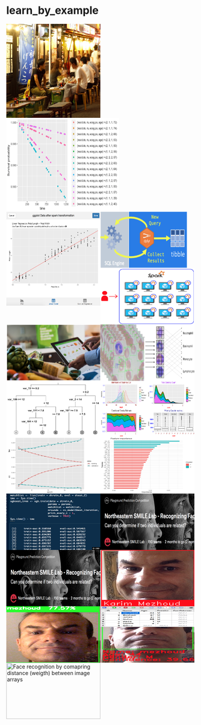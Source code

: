 # learn_by_example


<a href="https://kmezhoud.github.io/learn_by_example/RestaurantEDA/RestaurantEDA.html" target = "_blank">
<img src="images/restaurantEDA.png" align="left" height="250" width="250" title="Restaurant reservation EDA">
</a>

<a href="https://kmezhoud.github.io/learn_by_example/survival_plot_sparklyr/survival_plot_sparklyr.html" target = "_blank">
<img src="images/surv_reg_MLlib_sparklyr.png" align="left" height="250" width="300" title="Survival plot with MLlib sparklyr - ovarian cancer">
</a>


<a href="https://kmezhoud.github.io/learn_by_example/shiny_ggplot_spark_transformation/shiny_ggplot_spark_transformation.html" target = "_blank">
<img src="images/shiny_plot_MLlib_sparklyr.png" align="left" height="250" width="250" title="Plot model after spark transformation and modeling">
</a>

<a href="https://kmezhoud.github.io/learn_by_example/dplyr_to_sql/dplyr_to_sql.html" target = "_blank">
<img src="images/dplyr_to_sql.png" align="left" height="150" width="230" title="Convert dplyr code to sql">
</a>

<a href="https://kmezhoud.github.io/learn_by_example/sc_multiple_nodes/sc_multiple_nodes.html" target = "_blank">
<img src="images/sc_multiple_nodes.png" align="left" height="150" width="250" title="Connect multiple spark nodes">
</a>

<a href="https://kmezhoud.github.io/learn_by_example/instacart_market_basket_analysis/instacart_market_basket.html" target = "_blank">
<img src="images/instacart_market.png" align="left" height="150" width="250" title="Instacart Market Basket Analysis - APRIORI algorithme">
</a>


<a href="https://kmezhoud.github.io/learn_by_example/White_blood_Cells/White_blood_cell.html" target = "_blank">
<img src="images/synopsis.png" align="left" height="150" width="250" title="White Blood Cells Classification">
</a>

<a href="https://kmezhoud.github.io/learn_by_example/santander_customer_transaction_prediction/santander_costumer_trans_pred.html" target = "_blank">
<img src="images/Tree_rpart.png" align="left" height="150" width="250" title="Santander Customer Transaction Prediction">
</a>

<a href="https://kmezhoud.github.io/learn_by_example/Dashboard/Dashboard.html" target = "_blank">
<img src="images/streaming_shiny.gif" align="left" height="150" width="250" title="Dashboard Streaming Shiny">
</a>

<a href="https://kmezhoud.github.io/learn_by_example/santander_customer_transaction_prediction/santandar_costumer_trans_pred_keras.html" target = "_blank">
<img src="images/keras.png" align="left" height="150" width="250" title="santander customer transaction prediction with keras (MLP)">
</a>

<a href="https://kmezhoud.github.io/learn_by_example/santander_customer_transaction_prediction/santander_trans_pred_xgboost.html" target = "_blank">
<img src="images/xgboost_tree.png" align="left" height="150" width="250" title="santander customer transaction prediction with xgboost">
</a>

<a href="https://kmezhoud.github.io/learn_by_example/santander_customer_transaction_prediction/santanser_trans_pred_xgboost_cleanup.html" target = "_blank">
<img src="images/xgb.train.gif" align="left" height="150" width="250" title="santander customer transaction prediction with xgboost xgb.train & xgb.cv">
</a>

<a href="https://kmezhoud.github.io/learn_by_example/Smile_kinships/parental_facial_recogn.html" target = "_blank">
<img src="images/Smile_kinships.png" align="left" height="150" width="250" title="Facial & Smile kinships dectection (mxnet)">
</a>

<a href="https://kmezhoud.github.io/learn_by_example/Smile_kinships/Smile_related_keras.html" target = "_blank">
<img src="images/Smile_kinships.png" align="left" height="150" width="250" title="Smile related with keras">
</a>

<a href="https://kmezhoud.github.io/learn_by_example/FC_images_known_faces/images_known_faces.html" target = "_blank">
<img src="images/known_images.png" align="left" height="150" width="250" title="face_recognition library and folders with unique images of people">
</a>

<a href="https://kmezhoud.github.io/learn_by_example/FC_dataset_generator_trained_model/dataset_generator_trained_model.html" target = "_blank">
<img src="images/generate_dataset_train_model.png" align="left" height="150" width="250" title="Generate dataset from webcam - train model using openCV and detect faces">
</a>

<a href="https://kmezhoud.github.io/learn_by_example/FC_name_Id_generator_image_sqlite_train_model/name_Id_dataset_generator_sqlite_train_model.html" target = "_blank">
<img src="images/sqlite_Detector.png" align="left" height="150" width="250" title="Generate and save dataset to sqlite db, train model using openCV,  detect and reconize faces from webcam">
</a>

<a href="https://kmezhoud.github.io/learn_by_example/FC_weights_image_compare_speak/compare_images_speak.html" target = "_blank">
<img src="images/compare.weights_speak.png" align="left" height="150" width="250" title="Face recognition by comapring distance (weigth) between image arrays">
</a>